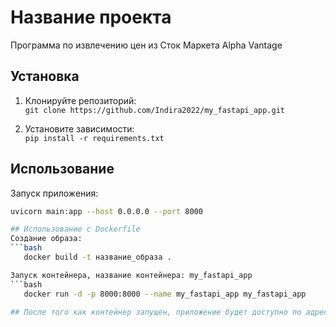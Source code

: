 # Название проекта
Программа по извлечению цен из Сток Маркета Alpha Vantage

## Установка

1. Клонируйте репозиторий:  
   `git clone https://github.com/Indira2022/my_fastapi_app.git`

2. Установите зависимости:  
   `pip install -r requirements.txt`

## Использование

Запуск приложения:
```bash
uvicorn main:app --host 0.0.0.0 --port 8000

## Использование c Dockerfile 
Создание образа:
```bash
   docker build -t название_образа .

Запуск контейнера, название контейнера: my_fastapi_app
```bash
   docker run -d -p 8000:8000 --name my_fastapi_app my_fastapi_app

## После того как контейнер запущен, приложение будет доступно по адресу http://localhost:8000.

